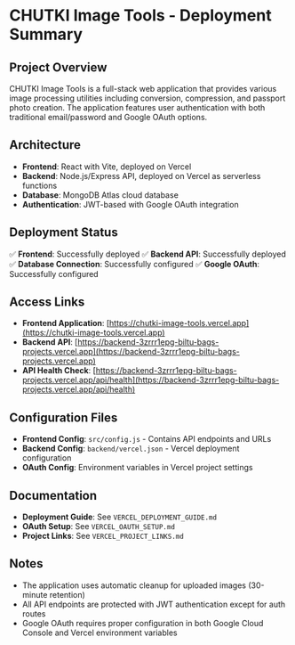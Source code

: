 # CHUTKI Image Tools - Deployment Summary

## Project Overview

CHUTKI Image Tools is a full-stack web application that provides various image processing utilities including conversion, compression, and passport photo creation. The application features user authentication with both traditional email/password and Google OAuth options.

## Architecture

- **Frontend**: React with Vite, deployed on Vercel
- **Backend**: Node.js/Express API, deployed on Vercel as serverless functions
- **Database**: MongoDB Atlas cloud database
- **Authentication**: JWT-based with Google OAuth integration

## Deployment Status

✅ **Frontend**: Successfully deployed
✅ **Backend API**: Successfully deployed
✅ **Database Connection**: Successfully configured
✅ **Google OAuth**: Successfully configured

## Access Links

- **Frontend Application**: [https://chutki-image-tools.vercel.app](https://chutki-image-tools.vercel.app)
- **Backend API**: [https://backend-3zrrr1epg-biltu-bags-projects.vercel.app](https://backend-3zrrr1epg-biltu-bags-projects.vercel.app)
- **API Health Check**: [https://backend-3zrrr1epg-biltu-bags-projects.vercel.app/api/health](https://backend-3zrrr1epg-biltu-bags-projects.vercel.app/api/health)

## Configuration Files

- **Frontend Config**: `src/config.js` - Contains API endpoints and URLs
- **Backend Config**: `backend/vercel.json` - Vercel deployment configuration
- **OAuth Config**: Environment variables in Vercel project settings

## Documentation

- **Deployment Guide**: See `VERCEL_DEPLOYMENT_GUIDE.md`
- **OAuth Setup**: See `VERCEL_OAUTH_SETUP.md`
- **Project Links**: See `VERCEL_PROJECT_LINKS.md`

## Notes

- The application uses automatic cleanup for uploaded images (30-minute retention)
- All API endpoints are protected with JWT authentication except for auth routes
- Google OAuth requires proper configuration in both Google Cloud Console and Vercel environment variables